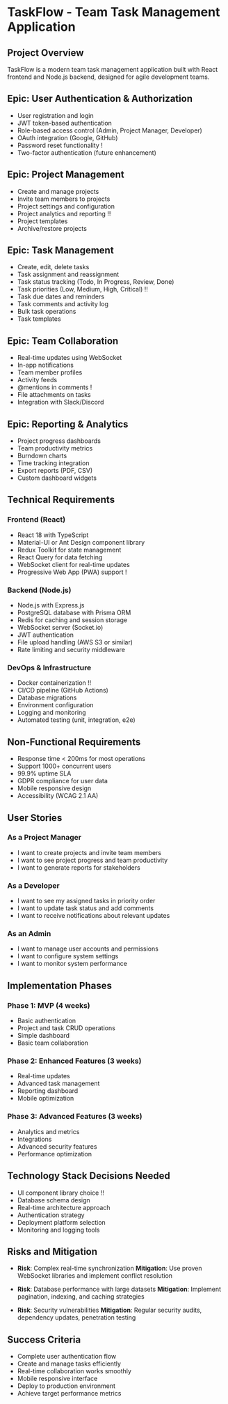 # TaskFlow - Team Task Management Application

## Project Overview
TaskFlow is a modern team task management application built with React frontend and Node.js backend, designed for agile development teams.

## Epic: User Authentication & Authorization
- User registration and login
- JWT token-based authentication
- Role-based access control (Admin, Project Manager, Developer)
- OAuth integration (Google, GitHub)
- Password reset functionality !
- Two-factor authentication (future enhancement)

## Epic: Project Management
- Create and manage projects
- Invite team members to projects
- Project settings and configuration
- Project analytics and reporting ‼
- Project templates
- Archive/restore projects

## Epic: Task Management
- Create, edit, delete tasks
- Task assignment and reassignment
- Task status tracking (Todo, In Progress, Review, Done)
- Task priorities (Low, Medium, High, Critical) ‼
- Task due dates and reminders
- Task comments and activity log
- Bulk task operations
- Task templates

## Epic: Team Collaboration
- Real-time updates using WebSocket
- In-app notifications
- Team member profiles
- Activity feeds
- @mentions in comments !
- File attachments on tasks
- Integration with Slack/Discord

## Epic: Reporting & Analytics
- Project progress dashboards
- Team productivity metrics
- Burndown charts
- Time tracking integration
- Export reports (PDF, CSV)
- Custom dashboard widgets

## Technical Requirements

### Frontend (React)
- React 18 with TypeScript
- Material-UI or Ant Design component library
- Redux Toolkit for state management
- React Query for data fetching
- WebSocket client for real-time updates
- Progressive Web App (PWA) support !

### Backend (Node.js)
- Node.js with Express.js
- PostgreSQL database with Prisma ORM
- Redis for caching and session storage
- WebSocket server (Socket.io)
- JWT authentication
- File upload handling (AWS S3 or similar)
- Rate limiting and security middleware

### DevOps & Infrastructure
- Docker containerization ‼
- CI/CD pipeline (GitHub Actions)
- Database migrations
- Environment configuration
- Logging and monitoring
- Automated testing (unit, integration, e2e)

## Non-Functional Requirements
- Response time < 200ms for most operations
- Support 1000+ concurrent users
- 99.9% uptime SLA
- GDPR compliance for user data
- Mobile responsive design
- Accessibility (WCAG 2.1 AA)

## User Stories

### As a Project Manager
- I want to create projects and invite team members
- I want to see project progress and team productivity
- I want to generate reports for stakeholders

### As a Developer
- I want to see my assigned tasks in priority order
- I want to update task status and add comments
- I want to receive notifications about relevant updates

### As an Admin
- I want to manage user accounts and permissions
- I want to configure system settings
- I want to monitor system performance

## Implementation Phases

### Phase 1: MVP (4 weeks)
- Basic authentication
- Project and task CRUD operations
- Simple dashboard
- Basic team collaboration

### Phase 2: Enhanced Features (3 weeks)
- Real-time updates
- Advanced task management
- Reporting dashboard
- Mobile optimization

### Phase 3: Advanced Features (3 weeks)
- Analytics and metrics
- Integrations
- Advanced security features
- Performance optimization

## Technology Stack Decisions Needed
- UI component library choice ‼
- Database schema design
- Real-time architecture approach
- Authentication strategy
- Deployment platform selection
- Monitoring and logging tools

## Risks and Mitigation
- **Risk**: Complex real-time synchronization
  **Mitigation**: Use proven WebSocket libraries and implement conflict resolution

- **Risk**: Database performance with large datasets
  **Mitigation**: Implement pagination, indexing, and caching strategies

- **Risk**: Security vulnerabilities
  **Mitigation**: Regular security audits, dependency updates, penetration testing

## Success Criteria
- Complete user authentication flow
- Create and manage tasks efficiently
- Real-time collaboration works smoothly
- Mobile responsive interface
- Deploy to production environment
- Achieve target performance metrics